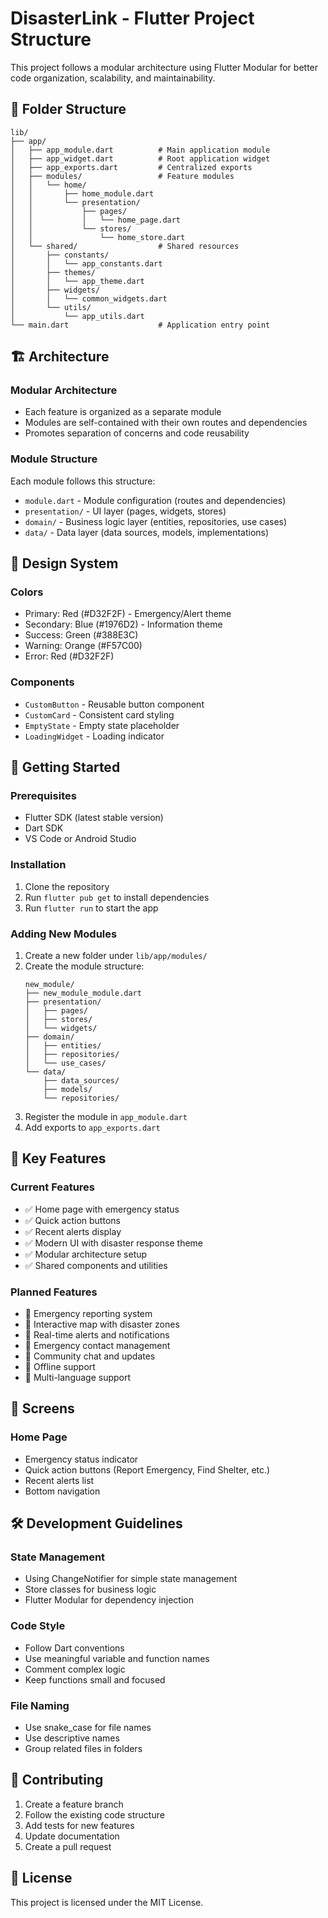 # DisasterLink - Flutter Project Structure

This project follows a modular architecture using Flutter Modular for better code organization, scalability, and maintainability.

## 📁 Folder Structure

```
lib/
├── app/
│   ├── app_module.dart          # Main application module
│   ├── app_widget.dart          # Root application widget
│   ├── app_exports.dart         # Centralized exports
│   ├── modules/                 # Feature modules
│   │   └── home/
│   │       ├── home_module.dart
│   │       └── presentation/
│   │           ├── pages/
│   │           │   └── home_page.dart
│   │           └── stores/
│   │               └── home_store.dart
│   └── shared/                  # Shared resources
│       ├── constants/
│       │   └── app_constants.dart
│       ├── themes/
│       │   └── app_theme.dart
│       ├── widgets/
│       │   └── common_widgets.dart
│       └── utils/
│           └── app_utils.dart
└── main.dart                    # Application entry point
```

## 🏗️ Architecture

### **Modular Architecture**
- Each feature is organized as a separate module
- Modules are self-contained with their own routes and dependencies
- Promotes separation of concerns and code reusability

### **Module Structure**
Each module follows this structure:
- `module.dart` - Module configuration (routes and dependencies)
- `presentation/` - UI layer (pages, widgets, stores)
- `domain/` - Business logic layer (entities, repositories, use cases)
- `data/` - Data layer (data sources, models, implementations)

## 🎨 Design System

### **Colors**
- Primary: Red (#D32F2F) - Emergency/Alert theme
- Secondary: Blue (#1976D2) - Information theme
- Success: Green (#388E3C)
- Warning: Orange (#F57C00)
- Error: Red (#D32F2F)

### **Components**
- `CustomButton` - Reusable button component
- `CustomCard` - Consistent card styling
- `EmptyState` - Empty state placeholder
- `LoadingWidget` - Loading indicator

## 🚀 Getting Started

### **Prerequisites**
- Flutter SDK (latest stable version)
- Dart SDK
- VS Code or Android Studio

### **Installation**
1. Clone the repository
2. Run `flutter pub get` to install dependencies
3. Run `flutter run` to start the app

### **Adding New Modules**

1. Create a new folder under `lib/app/modules/`
2. Create the module structure:
   ```
   new_module/
   ├── new_module_module.dart
   ├── presentation/
   │   ├── pages/
   │   ├── stores/
   │   └── widgets/
   ├── domain/
   │   ├── entities/
   │   ├── repositories/
   │   └── use_cases/
   └── data/
       ├── data_sources/
       ├── models/
       └── repositories/
   ```
3. Register the module in `app_module.dart`
4. Add exports to `app_exports.dart`

## 🧩 Key Features

### **Current Features**
- ✅ Home page with emergency status
- ✅ Quick action buttons
- ✅ Recent alerts display
- ✅ Modern UI with disaster response theme
- ✅ Modular architecture setup
- ✅ Shared components and utilities

### **Planned Features**
- 🔄 Emergency reporting system
- 🔄 Interactive map with disaster zones
- 🔄 Real-time alerts and notifications
- 🔄 Emergency contact management
- 🔄 Community chat and updates
- 🔄 Offline support
- 🔄 Multi-language support

## 📱 Screens

### **Home Page**
- Emergency status indicator
- Quick action buttons (Report Emergency, Find Shelter, etc.)
- Recent alerts list
- Bottom navigation

## 🛠️ Development Guidelines

### **State Management**
- Using ChangeNotifier for simple state management
- Store classes for business logic
- Flutter Modular for dependency injection

### **Code Style**
- Follow Dart conventions
- Use meaningful variable and function names
- Comment complex logic
- Keep functions small and focused

### **File Naming**
- Use snake_case for file names
- Use descriptive names
- Group related files in folders

## 🤝 Contributing

1. Create a feature branch
2. Follow the existing code structure
3. Add tests for new features
4. Update documentation
5. Create a pull request

## 📄 License

This project is licensed under the MIT License.

